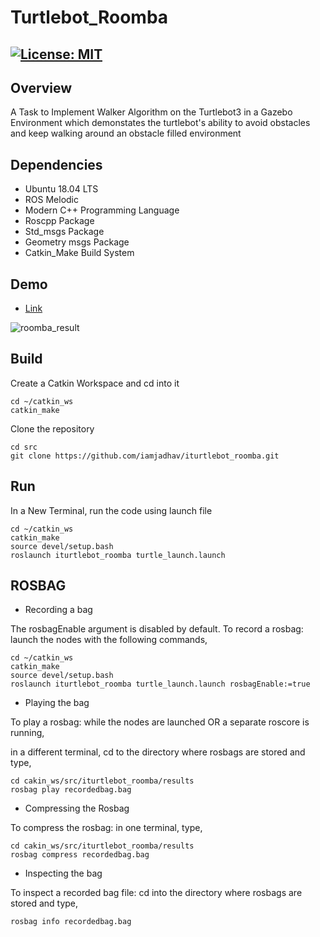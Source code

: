 # Turtlebot_Roomba
[![License: MIT](https://img.shields.io/badge/License-MIT-green.svg)](https://opensource.org/licenses/MIT)
-----

## Overview

 A Task to Implement Walker Algorithm on the Turtlebot3 in a Gazebo Environment which demonstates 
 the turtlebot's ability to avoid obstacles and keep walking around an obstacle filled environment

## Dependencies

* Ubuntu 18.04 LTS
* ROS Melodic
* Modern C++ Programming Language
* Roscpp Package
* Std_msgs Package
* Geometry msgs Package
* Catkin_Make Build System

## Demo

- [Link](https://youtu.be/OWxH5xLL98g)

![roomba_result](https://user-images.githubusercontent.com/35925489/143825011-1dd7190a-1850-4aad-b8ab-b7df4a3ec290.gif)

## Build

Create a Catkin Workspace and cd into it

```
cd ~/catkin_ws
catkin_make
```

Clone the repository 

```
cd src
git clone https://github.com/iamjadhav/iturtlebot_roomba.git
```

## Run

In a New Terminal, run the code using launch file

```
cd ~/catkin_ws
catkin_make
source devel/setup.bash
roslaunch iturtlebot_roomba turtle_launch.launch
```

## ROSBAG 

- Recording a bag

The rosbagEnable argument is disabled by default. To record a rosbag: launch the nodes with the following commands,

```
cd ~/catkin_ws
catkin_make
source devel/setup.bash
roslaunch iturtlebot_roomba turtle_launch.launch rosbagEnable:=true
```

- Playing the bag

To play a rosbag: while the nodes are launched OR a separate roscore is running,

in a different terminal, cd to the directory where rosbags are stored and type,

```
cd cakin_ws/src/iturtlebot_roomba/results
rosbag play recordedbag.bag
```

- Compressing the Rosbag

To compress the rosbag: in one terminal, type,

```
cd cakin_ws/src/iturtlebot_roomba/results
rosbag compress recordedbag.bag
```


- Inspecting the bag 

To inspect a recorded bag file: cd into the directory where rosbags are stored and type,

```
rosbag info recordedbag.bag
```

